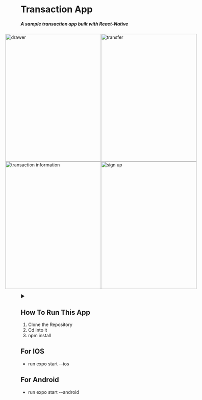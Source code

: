 # Transaction App

##### A sample transaction app built with React-Native

<div style="display: flex; justify-content: center; align-items: center;">
    <img width="300" height="400px" align="center" src="https://res.cloudinary.com/chuksmbanaso/image/upload/v1708252570/Simulator_Screen_Shot_-_iPhone_14_Pro_Max_-_2024-02-18_at_11.24.42_hu0rjr.png" alt="drawer" >
    <img width="300" height="400px" align="center" src="https://res.cloudinary.com/chuksmbanaso/image/upload/v1708252579/Simulator_Screen_Shot_-_iPhone_14_Pro_Max_-_2024-02-18_at_11.24.46_atydcw.png" alt="transfer" >
</div>
<div style="display: flex; justify-content: center; align-items: center;">
    <img width="300" height="400px" align="center" src="https://res.cloudinary.com/chuksmbanaso/image/upload/v1708252558/Simulator_Screen_Shot_-_iPhone_14_Pro_Max_-_2024-02-18_at_11.24.30_nn8x4s.png" alt="transaction information" >
    <img width="300" height="400px" align="center" src="https://res.cloudinary.com/chuksmbanaso/image/upload/v1708252518/Simulator_Screen_Shot_-_iPhone_14_Pro_Max_-_2024-02-18_at_10.12.24_kogxnk.png" alt="sign up" >
</div>


:arrow_forward:

## How To Run This App

1. Clone the Repository
2. Cd into it
3. npm install

## For IOS

- run expo start --ios

## For Android

- run expo start --android
